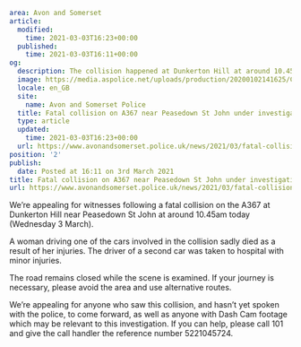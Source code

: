 ```yaml
area: Avon and Somerset
article:
  modified:
    time: 2021-03-03T16:23+00:00
  published:
    time: 2021-03-03T16:11+00:00
og:
  description: The collision happened at Dunkerton Hill at around 10.45am on Wednesday.
  image: https://media.aspolice.net/uploads/production/20200102141625/Can-you-help-car.png
  locale: en_GB
  site:
    name: Avon and Somerset Police
  title: Fatal collision on A367 near Peasedown St John under investigation | Avon and Somerset Police
  type: article
  updated:
    time: 2021-03-03T16:23+00:00
  url: https://www.avonandsomerset.police.uk/news/2021/03/fatal-collision-on-a367-near-peasedown-st-john-under-investigation/
position: '2'
publish:
  date: Posted at 16:11 on 3rd March 2021
title: Fatal collision on A367 near Peasedown St John under investigation | Avon and Somerset Police
url: https://www.avonandsomerset.police.uk/news/2021/03/fatal-collision-on-a367-near-peasedown-st-john-under-investigation/
```

We’re appealing for witnesses following a fatal collision on the A367 at Dunkerton Hill near Peasedown St John at around 10.45am today (Wednesday 3 March).

A woman driving one of the cars involved in the collision sadly died as a result of her injuries. The driver of a second car was taken to hospital with minor injuries.

The road remains closed while the scene is examined. If your journey is necessary, please avoid the area and use alternative routes.

We’re appealing for anyone who saw this collision, and hasn’t yet spoken with the police, to come forward, as well as anyone with Dash Cam footage which may be relevant to this investigation. If you can help, please call 101 and give the call handler the reference number 5221045724.
